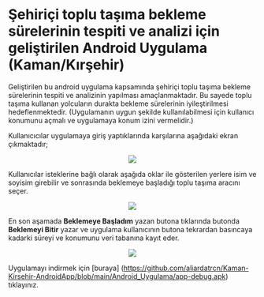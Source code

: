 # Şehiriçi toplu taşıma bekleme sürelerinin tespiti ve analizi için geliştirilen Android Uygulama (Kaman/Kırşehir)

Geliştirilen bu android uygulama kapsamında şehiriçi toplu taşıma bekleme sürelerinin tespiti ve analizinin yapılması amaçlanmaktadır. Bu sayede toplu taşıma kullanan yolcuların durakta bekleme sürelerinin iyileştirilmesi hedeflenmektedir. (Uygulamanın uygun şekilde kullanılabilmesi için kullanıcı konumunu açmalı ve uygulamaya konum izini vermelidir.)

Kullanıcıcılar uygulamaya giriş yaptıklarında karşılarına aşağıdaki ekran çıkmaktadır;

<p align="center">
  <img src="https://github.com/aliardatrcn/Kaman-Kirsehir-AndroidApp/blob/main/Android_Uygulama/secenek.jpeg"/>
</p>

Kullanıcılar isteklerine bağlı olarak aşağıda oklar ile gösterilen yerlere isim ve soyisim girebilir ve sonrasında beklemeye başladığı toplu taşıma aracını seçer.

<p align="center">
  <img src="https://github.com/aliardatrcn/Kaman-Kirsehir-AndroidApp/blob/main/Android_Uygulama/secenek.jpeg"/>
</p>

En son aşamada **Beklemeye Başladım** yazan butona tıklarında butonda **Beklemeyi Bitir** yazar ve uygulama kullanıcının butona tekrardan basıncaya kadarki süreyi ve konumunu veri tabanına kayıt eder.

<p align="center">
  <img src="https://github.com/aliardatrcn/Kaman-Kirsehir-AndroidApp/blob/main/Android_Uygulama/secenek.jpeg"/>
</p>

Uygulamayı indirmek için [buraya] (https://github.com/aliardatrcn/Kaman-Kirsehir-AndroidApp/blob/main/Android_Uygulama/app-debug.apk) tıklayınız.
